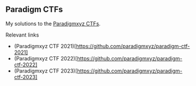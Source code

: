 ## Paradigm CTFs

My solutions to the [Paradigmxyz CTFs](https://ctf.paradigm.xyz/).

Relevant links

- (Paradigmxyz CTF 2021)[https://github.com/paradigmxyz/paradigm-ctf-2021]
- (Paradigmxyz CTF 2022)[https://github.com/paradigmxyz/paradigm-ctf-2022]
- (Paradigmxyz CTF 2023)[https://github.com/paradigmxyz/paradigm-ctf-2023]
